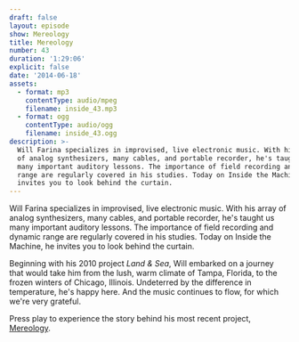 ```yaml
---
draft: false
layout: episode
show: Mereology
title: Mereology
number: 43
duration: '1:29:06'
explicit: false
date: '2014-06-18'
assets:
  - format: mp3
    contentType: audio/mpeg
    filename: inside_43.mp3
  - format: ogg
    contentType: audio/ogg
    filename: inside_43.ogg
description: >-
  Will Farina specializes in improvised, live electronic music. With his array
  of analog synthesizers, many cables, and portable recorder, he's taught us
  many important auditory lessons. The importance of field recording and dynamic
  range are regularly covered in his studies. Today on Inside the Machine, he
  invites you to look behind the curtain.
---
```

Will Farina specializes in improvised, live electronic music. With his array of analog synthesizers, many cables, and portable recorder, he's taught us many important auditory lessons. The importance of field recording and dynamic range are regularly covered in his studies. Today on Inside the Machine, he invites you to look behind the curtain.

Beginning with his 2010 project *Land & Sea*, Will embarked on a journey that would take him from the lush, warm climate of Tampa, Florida, to the frozen winters of Chicago, Illinois. Undeterred by the difference in temperature, he's happy here. And the music continues to flow, for which we're very grateful.

Press play to experience the story behind his most recent project, [Mereology](http://facebook.com/mereology).